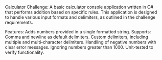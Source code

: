Calculator Challenge:
A basic calculator console application written in C# that performs addition based on specific rules. This application is designed to handle various input formats and delimiters, as outlined in the challenge requirements.

Features: 
  Adds numbers provided in a single formatted string.
Supports:
  Comma and newline as default delimiters.
  Custom delimiters, including multiple and multi-character delimiters.
  Handling of negative numbers with clear error messages.
  Ignoring numbers greater than 1000.
  Unit-tested to verify functionality.
